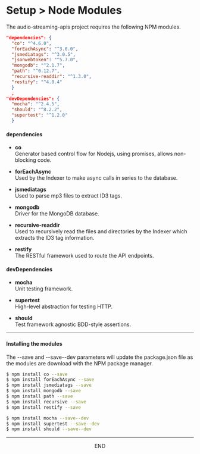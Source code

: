 <div class="page-header">
  <h1  id="page-title">Setup > Node Modules</h1>
</div>

The audio-streaming-apis project requires the following NPM modules.



```json
"dependencies": {
  "co": "^4.6.0",
  "forEachAsync": "^3.0.0",
  "jsmediatags": "^3.0.5",
  "jsonwebtoken": "^5.7.0",
  "mongodb": "^2.1.7",
  "path": "^0.12.7",
  "recursive-readdir": "^1.3.0",
  "restify": "^4.0.4"
  }
  ,
"devDependencies": {
  "mocha": "^2.4.5",
  "should": "^8.2.2",
  "supertest": "^1.2.0"
  }
```

#### dependencies
* __co__<br/>
Generator based control flow for Nodejs, using promises, allows non-blocking code.

* __forEachAsync__<br/>
Used by the Indexer to make async calls in series to the database.

* __jsmediatags__<br/>
Used to parse mp3 files to extract ID3 tags.

* __mongodb__<br/>
Driver for the MongoDB database.

* __recursive-readdir__<br/>
Used to recursively read the files and directories by the Indexer which
extracts the ID3 tag information.

* __restify__<br/>
The RESTful framework used to route the API endpoints.


#### devDependencies
* __mocha__<br/>
Unit testing framework.

* __supertest__<br/>
High-level abstraction for testing HTTP.

* __should__<br/>
Test framework agnostic BDD-style assertions.


___
#### Installing the modules
The --save and --save--dev parameters will update the package.json file as the modules are download with the NPM
package manager.

```bash
$ npm install co --save
$ npm install forEachAsync --save
$ npm install jsmediatags --save
$ npm install mongodb --save
$ npm install path --save
$ npm install recursive --save
$ npm install restify --save

$ npm install mocha --save--dev
$ npm install supertest --save--dev
$ npm install should --save--dev
```


___
<div style="margin:0 auto;text-align:center;">END</div>
